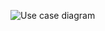 ![Use case diagram](https://www.planttext.com/api/plantuml/png/UhzxlqDnIM9HIMbk3bTUVaggWbAefu9FOcLgaP92DPU2GhHhRa5EVcLgga9uVb4sK6b9PdvUSInNBHTKkLDfSMPUQd6nWaz-UcOoYbPKAIGzBeabYGgEoSbWEIGDIE98gZtpIbBJYy0MewfsCb80wKXAB4u5ArTN24hDWJWm8xEWc0k7snLqTUqm7OSk0565uY8K7bGUnGrS3gbvAQ2G10000F__0m00)
